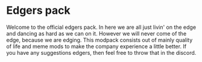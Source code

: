 # Edgers pack
Welcome to the official edgers pack. In here we are all just livin' on the edge and dancing as hard as we can on it. However we will never come of the edge, because we are edging. This modpack consists out of mainly quality of life and meme mods to make the company experience a little better. If you have any suggestions edgers, then feel free to throw that in the discord.